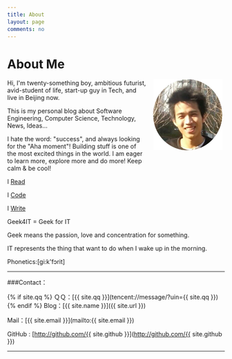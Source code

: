 ```yaml
---
title: About
layout: page
comments: no
---
```


<div id="page">
  <h1>About Me</h1>
  <p style="width: 161px; margin: 0px 5px 20px 15px; float: right; display: inline;">
      <img width="160" height="165" alt="Corin Cole" src="/images/avatar.png" /><br />
  </p>
  <p>Hi, I'm twenty-something boy, ambitious futurist, avid-student of life, start-up guy in Tech, and live in Beijing now.
  <p>This is my personal blog about Software Engineering, Computer Science, Technology, News, Ideas...<p>
  <p>I hate the word: "success", and always looking for the "Aha moment"! Building stuff is one of the most excited things in the world. I am eager to learn more, explore more and do more! Keep calm & be cool!</p>
  <p>I <a href="http://geek4it.com/books.html">Read</a><p>
  <p>I <a href="https://github.com/Geek4IT">Code</a><p>
  <p>I <a href="http://geek4it.com">Write</a><p>
  <p>Geek4IT = Geek for IT<p>
  <p>Geek means the passion, love and concentration for something.<p>
  <p>IT represents the thing that want to do when I wake up in the morning.<p>
  <p>Phonetics:[ɡi:k'fɔrit]<p>
</div>

----

###Contact：

{% if site.qq %}
ＱＱ：[{{ site.qq }}](tencent://message/?uin={{ site.qq }})
{% endif %}
Blog：[{{ site.name }}]({{ site.url }})

Mail：[{{ site.email }}](mailto:{{ site.email }})

GitHub : [http://github.com/{{ site.github }}](http://github.com/{{ site.github }})

----
